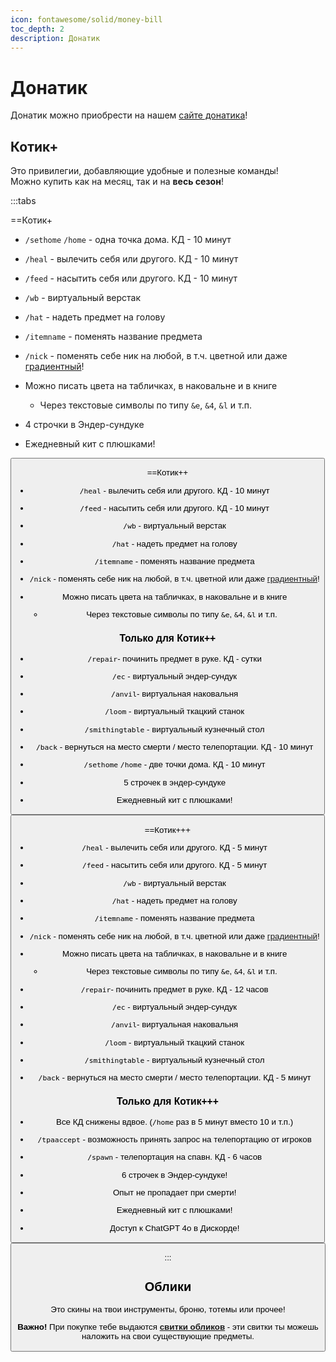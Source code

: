```yaml
---
icon: fontawesome/solid/money-bill
toc_depth: 2
description: Донатик
---
```


# Донатик

Донатик можно приобрести на нашем [сайте донатика](https://donate.catcraftmc.ru)!

## <span class="neon">Котик+</span>

Это привилегии, добавляющие удобные и полезные команды!<br>
Можно купить как на месяц, так и на **весь сезон**!

:::tabs

==Котик+
- `/sethome` `/home` - одна точка дома. КД - 10 минут

- `/heal` - вылечить себя или другого. КД - 10 минут

- `/feed` - насытить себя или другого. КД - 10 минут

- `/wb` - виртуальный верстак

- `/hat` - надеть предмет на голову

- `/itemname` - поменять название предмета

- `/nick` - поменять себе ник на любой, в т.ч. цветной или даже [градиентный](../guides/gameplay/rgb_nick.md)!

- Можно писать цвета на табличках, в наковальне и в книге

    - Через текстовые символы по типу `&e`, `&4`, `&l` и т.п.

- 4 строчки в Эндер-сундуке

- Ежедневный кит с плюшками!

<Button as="a" href="https://donate.catcraftmc.ru" target="_blank" rel="noopener" label="Купить на сайте" icon="pi pi-external-link" />

==Котик++

- `/heal` - вылечить себя или другого. КД - 10 минут

- `/feed` - насытить себя или другого. КД - 10 минут

- `/wb` - виртуальный верстак

- `/hat` - надеть предмет на голову

- `/itemname` - поменять название предмета

- `/nick` - поменять себе ник на любой, в т.ч. цветной или даже [градиентный](../guides/gameplay/rgb_nick.md)!

- Можно писать цвета на табличках, в наковальне и в книге

    - Через текстовые символы по типу `&e`, `&4`, `&l` и т.п.

### Только для Котик++

- `/repair`- починить предмет в руке. КД - сутки

- `/ec` - виртуальный эндер-сундук

- `/anvil`- виртуальная наковальня

- `/loom` - виртуальный ткацкий станок

- `/smithingtable` - виртуальный кузнечный стол

- `/back` - вернуться на место смерти / место телепортации. КД - 10 минут

- `/sethome` `/home` - две точки дома. КД - 10 минут

- 5 строчек в эндер-сундуке

- Ежедневный кит с плюшками!

<Button as="a" href="https://donate.catcraftmc.ru" target="_blank" rel="noopener" label="Купить на сайте" icon="pi pi-external-link" />

==Котик+++

- `/heal` - вылечить себя или другого. КД - 5 минут

- `/feed` - насытить себя или другого. КД - 5 минут

- `/wb` - виртуальный верстак

- `/hat` - надеть предмет на голову

- `/itemname` - поменять название предмета

- `/nick` - поменять себе ник на любой, в т.ч. цветной или даже [градиентный](../guides/gameplay/rgb_nick.md)!

- Можно писать цвета на табличках, в наковальне и в книге

    - Через текстовые символы по типу `&e`, `&4`, `&l` и т.п.

- `/repair`- починить предмет в руке. КД - 12 часов

- `/ec` - виртуальный эндер-сундук

- `/anvil`- виртуальная наковальня

- `/loom` - виртуальный ткацкий станок

- `/smithingtable` - виртуальный кузнечный стол

- `/back` - вернуться на место смерти / место телепортации. КД - 5 минут

### Только для Котик+++

- Все КД снижены вдвое. (`/home` раз в 5 минут вместо 10 и т.п.)

- `/tpaaccept` - возможность принять запрос на телепортацию от игроков

- `/spawn` - телепортация на спавн. КД - 6 часов

- 6 строчек в Эндер-сундуке!

- Опыт не пропадает при смерти!

- Ежедневный кит с плюшками!  

- Доступ к ChatGPT 4o в Дискорде!

<Button as="a" href="https://donate.catcraftmc.ru" target="_blank" rel="noopener" label="Купить на сайте" icon="pi pi-external-link" />

:::

## Облики

Это скины на твои инструменты, броню, тотемы или прочее!

**Важно!** При покупке тебе выдаются [**свитки обликов**](/bestiary/usable/scroll.md) - эти свитки ты можешь наложить на свои существующие предметы.

<CardGrid>

<Card style="width: 25rem; overflow: hidden" class="m-0">
    <template #header>
        <Image alt="user header" src="/assets/info/donate/aot.jpg" preview />
    </template>
    <template #title>Набор Атака титанов</template>
    <template #content>
        <p>Набор из УПМ и косметической брони Развед-Корпуса!</p>
        <p>В наборе:</p>
        <ul>
            <li>УПМ во основную руку — очень прочная крюк-кошка, которая одновременно является оружием!</li>
            <li>УПМ во вторую руку — устройство пространственного маневрирования!</li>
            <li>Косметическая форма Развед-корпуса, повышающая безопасную дистанцию для падения!</li>
        </ul>
    </template>
</Card>

<Card style="width: 25rem; overflow: hidden" class="m-0">
    <template #header>
        <Image alt="user header" src="/assets/info/donate/chainsawman.png" preview />
    </template>
    <template #title>Набор ChainsawMan</template>
    <template #content>
        <p>Набор скинов из аниме Человек-бензопила!</p>
        <p>В наборе:</p>
        <ul>
            <li>Три Свитка обликов для Мечей-бензопил и головы Человека-бензопилы!</li>
            <li>Четыре тотема Пауэр</li>
        </ul>
    </template>
</Card>

</CardGrid>

<CardGrid>

<Card style="width: 25rem; overflow: hidden" class="m-0">
    <template #header>
        <Image alt="user header" src="/assets/info/donate/jojo.png" preview />
    </template>
    <template #title>Набор JoJo</template>
    <template #content>
        <p>Набор скинов на тотемы из <span class="purple">Jojo</span>!</p>
        <p>В наборе по 4 Свитка Обликов на тотемы с разными стендами!</p>
    </template>
</Card>

<Card style="width: 25rem; overflow: hidden" class="m-0">
    <template #header>
        <Image alt="user header" src="/assets/info/donate/berserk.png" preview />
    </template>
    <template #title>Набор BERSERK</template>
    <template #content>
        <p>Набор скинов из манги и аниме <span class="red shadow bold">БЕРСЕРК</span></p>
        <p>В наборе:</p>
        <ul>
            <li>Косметический сет брони Берсерка</li>
            <li>Свиток облика для меча "Убийца Драконов"</li>
            <li>3 тотема Бехелит</li>
        </ul>
    </template>
</Card>

</CardGrid>

<CardGrid>

<Card style="width: 25rem; overflow: hidden" class="m-0">
    <template #header>
        <Image alt="user header" src="/assets/info/donate/neon.png" preview />
    </template>
    <template #title>Набор Неоновое Творение</template>
    <template #content>
        <p>Набор анимированных инструментов в стилистике Киберпанк!</p>
        <p>В наборе:</p>
        <ul>
            <li>8 Свитков Обликов для инструментов, удочки, щита, лука и вырезанной тыквы!</li>
        </ul>
    </template>
</Card>

<Card style="width: 25rem; overflow: hidden" class="m-0">
    <template #header>
        <Image alt="user header" src="/assets/info/donate/cherry.png" preview />
    </template>
    <template #title>Набор Цветущая Вишня</template>
    <template #content>
        <p>Набор инструментов, созданных из стали, выкопанной из под цветущей сакуры...</p>
        <p>В наборе:</p>
        <ul>
            <li>5 Свитков Обликов для инструментов</li>
        </ul>
    </template>
</Card>

<Card style="width: 25rem; overflow: hidden" class="m-0">
    <template #header>
        <Image alt="user header" src="/assets/info/donate/steampunk.png" preview />
    </template>
    <template #title>Набор Стимпанковское Безумие</template>
    <template #content>
        <p>Набор настоящих работяг в стиле Стимпанк! Набор полностью анимирован!</p>
        <p>В наборе:</p>
        <ul>
            <li>- 6 Свитков Обликов для инструментов и удочки</li>
        </ul>
    </template>
</Card>

</CardGrid>


